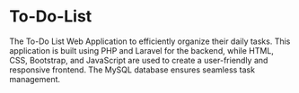# To-Do-List
The To-Do List Web Application to efficiently organize their daily tasks.  This application is built using PHP and Laravel for the backend, while HTML, CSS, Bootstrap, and JavaScript are used to create a user-friendly and responsive frontend.  The MySQL database ensures seamless task management.

